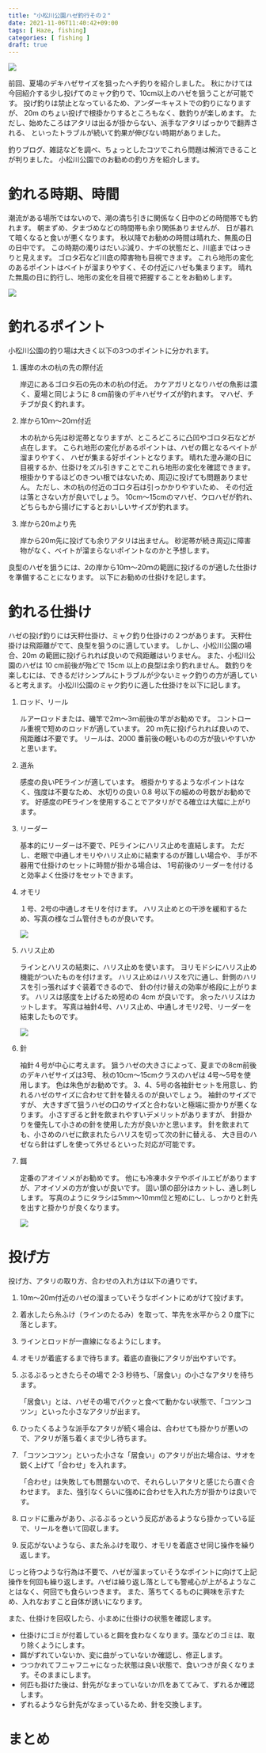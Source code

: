 ```yaml
---
title: "小松川公園ハゼ釣行その２"
date: 2021-11-06T11:40:42+09:00
tags: [ Haze, fishing]
categories: [ fishing ]
draft: true
---
```


![](2021-11-06-17-43-10.png)

前回、夏場のデキハゼサイズを狙ったヘチ釣りを紹介しました。
秋にかけては今回紹介する少し投げてのミャク釣りで、10cm以上のハゼを狙うことが可能です。
投げ釣りは禁止となっているため、アンダーキャストでの釣りになりますが、
20m のちょい投げで根掛かりするところもなく、数釣りが楽しめます。
ただし、始めたころはアタリは出るが掛からない、派手なアタリばっかりで翻弄される、
といったトラブルが続いて釣果が伸びない時期がありました。

釣りブログ、雑誌などを調べ、ちょっとしたコツでこれら問題は解消できることが判りました。
小松川公園でのお勧めの釣り方を紹介します。

# 釣れる時期、時間

潮流がある場所ではないので、潮の満ち引きに関係なく日中のどの時間帯でも釣れます。
朝まずめ、夕まづめなどの時間帯も余り関係ありませんが、
日が暮れて暗くなると食いが悪くなります。
秋以降でお勧めの時間は晴れた、無風の日の日中です。
この時期の濁りはだいぶ減り、ナギの状態だと、川底まではっきりと見えます。
ゴロタ石など川底の障害物も目視できます。
これら地形の変化のあるポイントはベイトが溜まりやすく、その付近にハゼも集まります。
晴れた無風の日に釣行し、地形の変化を目視で把握することをお勧めします。

![](2021-11-06-17-49-10.png)

# 釣れるポイント

小松川公園の釣り場は大きく以下の3つのポイントに分かれます。

1. 護岸の木の杭の先の際付近

   岸辺にあるゴロタ石の先の木の杭の付近。
   カケアガリとなりハゼの魚影は濃く、夏場と同じように 8 cm前後のデキハゼサイズが釣れます。
   マハゼ、チチブが良く釣れます。

2. 岸から10ｍ～20ｍ付近

   木の杭から先は砂泥帯となりますが、ところどころに凸凹やゴロタ石などが点在します。
   こられ地形の変化があるポイントは、ハゼの餌となるベイトが溜まりやすく、
   ハゼが集まる好ポイントとなります。
   晴れた澄み潮の日に目視するか、仕掛けをズル引きすことでこれら地形の変化を確認できます。
   根掛かりするほどのきつい根ではないため、周辺に投げても問題ありません。
   ただし、木の杭の付近のゴロタ石は引っかかりやすいため、
   その付近は落とさない方が良いでしょう。
   10cm～15cmのマハゼ、ウロハゼが釣れ、どちらもから揚げにするとおいしいサイズが釣れます。

3. 岸から20mより先

    岸から20m先に投げても余りアタリは出ません。
    砂泥帯が続き周辺に障害物がなく、ベイトが溜まらないポイントなのかと予想します。

良型のハゼを狙うには、2の岸から10ｍ～20ｍの範囲に投げるのが適した仕掛けを準備することになります。
以下にお勧めの仕掛けを記します。

# 釣れる仕掛け

ハゼの投げ釣りには天秤仕掛け、ミャク釣り仕掛けの２つがあります。
天秤仕掛けは飛距離がでて、良型を狙うのに適しています。
しかし、小松川公園の場合、20m の範囲に投げられれば良いので飛距離はいりません。
また、小松川公園のハゼは 10 cm前後が殆どで 15cm 以上の良型は余り釣れません。 
数釣りを楽しむには、できるだけシンプルにトラブルが少ないミャク釣りの方が適していると考えます。
小松川公園のミャク釣りに適した仕掛けを以下に記します。

1. ロッド、リール

   ルアーロッドまたは、磯竿で2ｍ～3ｍ前後の竿がお勧めです。
   コントロール重視で短めのロッドが適しています。
   20 ｍ先に投げられれば良いので、飛距離は不要です。
   リールは、2000 番前後の軽いものの方が扱いやすいかと思います。

2. 道糸

   感度の良いPEラインが適しています。
   根掛かりするようなポイントはなく、強度は不要なため、
   水切りの良い 0.8 号以下の細めの号数がお勧めです。
   好感度のPEラインを使用することでアタリがでる確立は大幅に上がります。

3. リーダー

   基本的にリーダーは不要で、PEラインにハリス止めを直結します。
   ただし、老眼で中通しオモリやハリス止めに結束するのが難しい場合や、
   手が不器用で仕掛けのセットに時間が掛かる場合は、
   1号前後のリーダーを付けると効率よく仕掛けをセットできます。

4. オモリ

   １号、2号の中通しオモリを付けます。
   ハリス止めとの干渉を緩和するため、写真の様なゴム管付きものが良いです。

    ![](2021-11-06-21-15-45.png)

5. ハリス止め

   ラインとハリスの結束に、ハリス止めを使います。
   ヨリモドシにハリス止め機能がついたものを付けます。
   ハリス止めはハリスを穴に通し、針側のハリスを引っ張ればすぐ装着できるので、
   針の付け替えの効率が格段に上がります。
   ハリスは感度を上げるため短めの 4cm が良いです。
   余ったハリスはカットします。
   写真は袖針4号、ハリス止め、中通しオモリ2号、リーダーを結束したものです。

    ![](2021-11-06-21-18-06.png)

6. 針

   袖針４号が中心に考えます。
   狙うハゼの大きさによって、夏までの8cm前後のデキハゼサイズは3号、
   秋の10cm～15cmクラスのハゼは 4号～5号を使用します。
   色は朱色がお勧めです。
   3、4、5号の各袖針セットを用意し、釣れるハゼのサイズに合わせて針を替えるのが良いでしょう。
   袖針のサイズですが、
   大きすぎて狙うハゼの口のサイズと合わないと極端に掛かりが悪くなります。
   小さすぎると針を飲まれやすいデメリットがありますが、
   針掛かりを優先して小さめの針を使用した方が良いかと思います。
   針を飲まれても、小さめのハゼに飲まれたらハリスを切って次の針に替える、
   大き目のハゼなら針はずしを使って外せるといった対応が可能です。

7. 餌

   定番のアオイソメがお勧めです。
   他にも冷凍ホタテやボイルエビがありますが、アオイソメの方が食いが良いです。
   固い頭の部分はカットし、通し刺しします。
   写真のようにタラシは5mm～10mm位と短めにし、しっかりと針先を出すと掛かりが良くなります。

   ![](2021-11-06-21-27-14.png)

# 投げ方

投げ方、アタリの取り方、合わせの入れ方は以下の通りです。

1. 10m～20m付近のハゼの溜まっていそうなポイントにめがけて投げます。
2. 着水したら糸ふけ（ラインのたるみ）を取って、竿先を水平から２０度下に落とします。
3. ラインとロッドが一直線になるようにします。
4. オモリが着底するまで待ちます。着底の直後にアタリが出やすいです。
5. ぶるぶるっときたらその場で 2-3 秒待ち、「居食い」の小さなアタリを待ちます。

   「居食い」とは、ハゼその場でパクッと食べて動かない状態で、「コツンコツン」といった小さなアタリが出ます。

6. ひったくるような派手なアタリが続く場合は、合わせても掛かりが悪いので、アタリが落ち着くまで少し待ちます。
7. 「コツンコツン」といった小さな「居食い」のアタリが出た場合は、サオを鋭く上げて「合わせ」を入れます。

    「合わせ」は失敗しても問題ないので、それらしいアタリと感じたら直ぐ合わせます。
    また、強引なくらいに強めに合わせを入れた方が掛かりは良いです。

8. ロッドに重みがあり、ぶるぶるっという反応があるようなら掛かっている証で、リールを巻いて回収します。
9. 反応がないようなら、また糸ふけを取り、オモリを着底させ同じ操作を繰り返します。

じっと待つような行為は不要で、ハゼが溜まっていそうなポイントに向けて上記操作を何回も繰り返します。ハゼは繰り返し落としても警戒心が上がるようなことはなく、何回でも食らいつきます。
また、落ちてくるものに興味を示すため、入れなおすこと自体が誘いになります。

また、仕掛けを回収したら、小まめに仕掛けの状態を確認します。

* 仕掛けにゴミが付着していると餌を食わなくなります。藻などのゴミは、取り除くようにします。
* 餌がずれていないか、変に曲がっていないか確認し、修正します。
* つつかれてフニャフニャになった状態は良い状態で、食いつきが良くなります。そのままにします。
* 何匹も掛けた後は、針先がなまっていないか爪をあててみて、ずれるか確認します。
* ずれるようなら針先がなまっているため、針を交換します。

# まとめ
